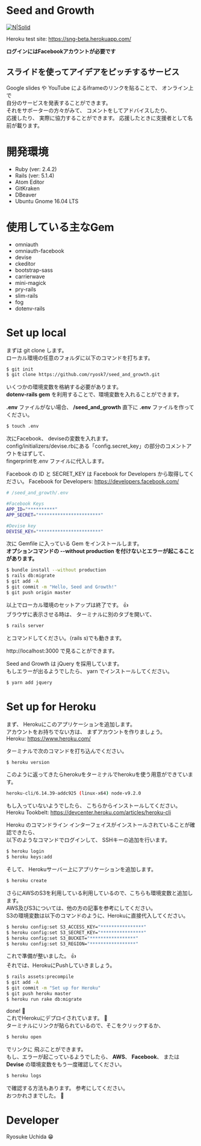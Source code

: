 # Seed and Growth

[![N|Solid](http://res.cloudinary.com/dmzlfjx06/image/upload/c_scale,w_215/v1512675724/IMG_6971_nn0ew3.jpg)](https://sng-beta.herokuapp.com/)

Heroku test site: https://sng-beta.herokuapp.com/  

**ログインにはFacebookアカウントが必要です**

## **スライドを使ってアイデアをピッチするサービス**
Google slides や YouTube によるiframeのリンクを貼ることで、 オンライン上で  
自分のサービスを発表することができます。  
それをサポーターの方々がみて、 コメントをしてアドバイスしたり、   
応援したり、 実際に協力することができます。 応援したときに支援者として名前が載ります。

# 開発環境
  - Ruby (ver: 2.4.2)
  - Rails (ver: 5.1.4)
  - Atom Editor
  - GitKraken
  - DBeaver
  - Ubuntu Gnome 16.04 LTS

# 使用している主なGem
  - omniauth
  - omniauth-facebook
  - devise
  - ckeditor
  - bootstrap-sass
  - carrierwave
  - mini-magick
  - pry-rails
  - slim-rails
  - fog
  - dotenv-rails

# Set up local
まずは git clone します。  
ローカル環境の任意のフォルダに以下のコマンドを打ちます。

```sh
$ git init
$ git clone https://github.com/ryosk7/seed_and_growth.git
```

いくつかの環境変数を格納する必要があります。  
**dotenv-rails gem** を利用することで、環境変数を入れることができます。

**.env** ファイルがない場合、 **/seed_and_growth** 直下に **.env** ファイルを作ってください。

```sh
$ touch .env
```
次にFacebook、 deviseの変数を入れます。  
config/initializers/devise.rbにある「config.secret_key」の部分のコメントアウトをはずして、  
fingerprintを.env ファイルに代入します。

Facebook の ID と SECRET_KEY は Facebook for Developers から取得してください。
Facebook for Developers: https://developers.facebook.com/

```sh
# /seed_and_growth/.env

#Facebook Keys
APP_ID="**********"
APP_SECRET="***********************"

#Devise key
DEVISE_KEY="***********************"
```

次に Gemfile に入っている Gem をインストールします。  
**オプションコマンドの --without production を付けないとエラーが起こることがあります。**

```sh
$ bundle install --without production
$ rails db:migrate
$ git add -A
$ git commit -m "Hello, Seed and Growth!"
$ git push origin master
```
以上でローカル環境のセットアップは終了です。 :+1:  
ブラウザに表示させる時は、 ターミナルに別のタブを開いて、  

```sh
$ rails server
```
とコマンドしてください。（rails s)でも動きます。  

http://localhost:3000 で見ることができます。

Seed and Growth は jQuery を採用しています。  
もしエラーが出るようでしたら、 yarn でインストールしてください。

```sh
$ yarn add jquery
```

# Set up for Heroku

まず、 Herokuにこのアプリケーションを追加します。  
アカウントをお持ちでない方は、 まずアカウントを作りましょう。  
Heroku: https://www.heroku.com/

ターミナルで次のコマンドを打ち込んでください。

```sh
$ heroku version
```

このように返ってきたらherokuをターミナルでherokuを使う用意ができています。

```sh
heroku-cli/6.14.39-addc925 (linux-x64) node-v9.2.0
```

もし入っていないようでしたら、 こちらからインストールしてください。  
Heroku Tookbelt: https://devcenter.heroku.com/articles/heroku-cli

Heroku のコマンドライン インターフェイスがインストールされていることが確認できたら、  
以下のようなコマンドでログインして、 SSHキーの追加を行います。

```sh
$ heroku login
$ heroku keys:add
```

そして、 Herokuサーバー上にアプリケーションを追加します。

```sh
$ heroku create
```


さらにAWSのS3を利用している利用しているので、こちらも環境変数と追加します。  
AWS及びS3については、他の方の記事を参考にしてください。  
S3の環境変数は以下のコマンドのように、Herokuに直接代入してください。  

```sh
$ heroku config:set S3_ACCESS_KEY="****************"
$ heroku config:set S3_SECRET_KEY="****************"
$ heroku config:set S3_BUCKET="*****************"
$ heroku config:set S3_REGION="*****************"
```
これで準備が整いました。 :+1:  
それでは、HerokuにPushしていきましょう。

```sh
$ rails assets:precompile
$ git add -A
$ git commit -m "Set up for Heroku"
$ git push heroku master
$ heroku run rake db:migrate
```
done! :tada:  
これでHerokuにデプロイされています。 :clap:  
ターミナルにリンクが貼られているので、そこをクリックするか、  

```sh
$ heroku open
```

でリンクに 飛ぶことができます。  
もし、エラーが起こっているようでしたら、 **AWS**、 **Facebook**、 または **Devise** の環境変数をもう一度確認してください。

```sh
$ heroku logs
```

で確認する方法もあります。 参考にしてください。  
おつかれさまでした。 :wave:

# Developer
Ryosuke Uchida :grin:
